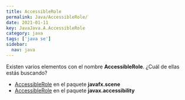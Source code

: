 ```yaml
---
title: AccessibleRole
permalink: Java/AccessibleRole/
date: 2021-01-11
key: JavaJava.A.AccessibleRole
category: java
tags: ['java se']
sidebar: 
  nav: java
---
```


Existen varios elementos con el nombre **AccessibleRole**. ¿Cuál de ellas estás buscando?
<ul>
<li><a href="/Java/AccessibleRole-javafx-scene/">AccessibleRole</a> en el paquete <strong>javafx.scene</strong></li>
<li><a href="/Java/AccessibleRole-javax-accessibility/">AccessibleRole</a> en el paquete <strong>javax.accessibility</strong></li>
<ul>
